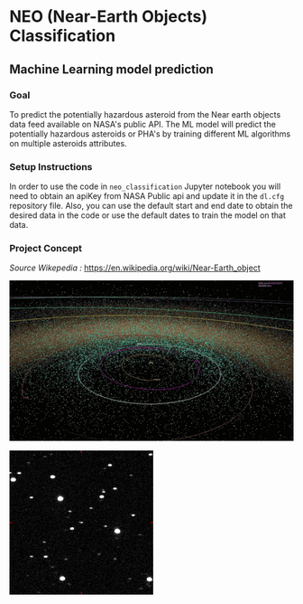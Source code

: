 # **NEO (Near-Earth Objects) Classification**
## Machine Learning model prediction

### **Goal**
To predict the potentially hazardous asteroid from the Near earth objects data feed available on NASA's public API. The ML model will predict the potentially hazardous asteroids or PHA's by training different ML algorithms on multiple asteroids attributes.

### **Setup Instructions**
In order to use the code in `neo_classification` Jupyter notebook you will need to obtain an apiKey from NASA Public api and update it in the `dl.cfg` repository file.
Also, you can use the default start and end date to obtain the desired data in the code or use the default dates to train the model on that data.

### **Project Concept**

*Source Wikepedia :*
https://en.wikipedia.org/wiki/Near-Earth_object

![Known Near Earth Objects](images/neo.gif)

![Flyby of asteroid 2004 FH (centre dot being followed by the sequence)](images/Asteroid_2004_FH.gif)

